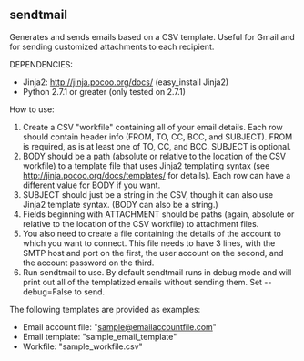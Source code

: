 sendtmail
---------
Generates and sends emails based on a CSV template. Useful
for Gmail and for sending customized attachments to each
recipient.

DEPENDENCIES:
- Jinja2: http://jinja.pocoo.org/docs/ (easy_install Jinja2)
- Python 2.7.1 or greater (only tested on 2.7.1)

How to use:

1. Create a CSV "workfile" containing all of your email details. Each row
   should contain header info (FROM, TO, CC, BCC, and SUBJECT). FROM is
   required, as is at least one of TO, CC, and BCC. SUBJECT is optional.
2. BODY should be a path (absolute or relative to the location of the CSV
   workfile) to a template file that uses Jinja2 templating syntax (see
   http://jinja.pocoo.org/docs/templates/ for details). Each row can have
   a different value for BODY if you want.
3. SUBJECT should just be a string in the CSV, though it can also use
   Jinja2 template syntax. (BODY can also be a string.)
4. Fields beginning with ATTACHMENT should be paths (again, absolute or
   relative to the location of the CSV workfile) to attachment files.
5. You also need to create a file containing the details of the account to
   which you want to connect. This file needs to have 3 lines, with the
   SMTP host and port on the first, the user account on the second, and
   the account password on the third.
6. Run sendtmail <workfile> <account file> to use. By default sendtmail
   runs in debug mode and will print out all of the templatized emails
   without sending them. Set --debug=False to send.

The following templates are provided as examples:

- Email account file: "sample@emailaccountfile.com"
- Email template: "sample_email_template"
- Workfile: "sample_workfile.csv"
